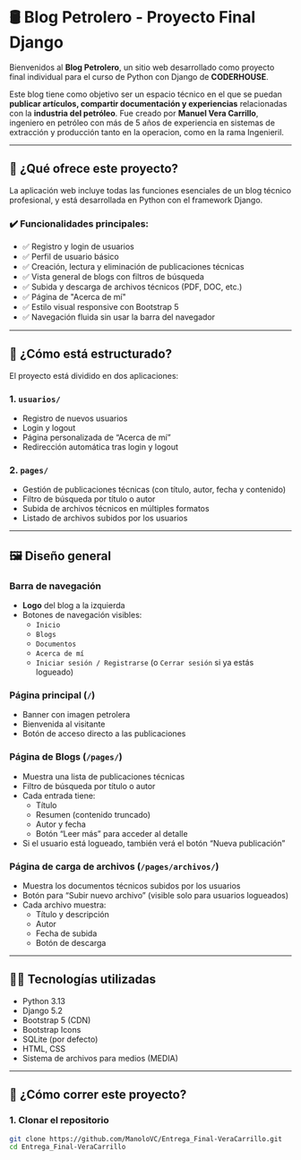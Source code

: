 # 🛢️ Blog Petrolero - Proyecto Final Django

Bienvenidos al **Blog Petrolero**, un sitio web desarrollado como proyecto final individual para el curso de Python con Django de **CODERHOUSE**.

Este blog tiene como objetivo ser un espacio técnico en el que se puedan **publicar artículos, compartir documentación y experiencias** relacionadas con la **industria del petróleo**. 
Fue creado por **Manuel Vera Carrillo**, ingeniero en petróleo con más de 5 años de experiencia en sistemas de extracción y producción tanto en la operacion, como en la rama Ingenieril.

---

## 📌 ¿Qué ofrece este proyecto?

La aplicación web incluye todas las funciones esenciales de un blog técnico profesional, y está desarrollada en Python con el framework Django.

### ✔️ Funcionalidades principales:

- ✅ Registro y login de usuarios
- ✅ Perfil de usuario básico
- ✅ Creación, lectura y eliminación de publicaciones técnicas
- ✅ Vista general de blogs con filtros de búsqueda
- ✅ Subida y descarga de archivos técnicos (PDF, DOC, etc.)
- ✅ Página de "Acerca de mí"
- ✅ Estilo visual responsive con Bootstrap 5
- ✅ Navegación fluida sin usar la barra del navegador

---

## 🧠 ¿Cómo está estructurado?

El proyecto está dividido en dos aplicaciones:

### 1. `usuarios/`
- Registro de nuevos usuarios
- Login y logout
- Página personalizada de “Acerca de mí”
- Redirección automática tras login y logout

### 2. `pages/`
- Gestión de publicaciones técnicas (con título, autor, fecha y contenido)
- Filtro de búsqueda por título o autor
- Subida de archivos técnicos en múltiples formatos
- Listado de archivos subidos por los usuarios

---

## 🖼️ Diseño general

### Barra de navegación

- **Logo** del blog a la izquierda
- Botones de navegación visibles:  
  - `Inicio`  
  - `Blogs`  
  - `Documentos`  
  - `Acerca de mí`  
  - `Iniciar sesión / Registrarse` (o `Cerrar sesión` si ya estás logueado)

### Página principal (`/`)

- Banner con imagen petrolera
- Bienvenida al visitante
- Botón de acceso directo a las publicaciones

### Página de Blogs (`/pages/`)

- Muestra una lista de publicaciones técnicas
- Filtro de búsqueda por título o autor
- Cada entrada tiene:
  - Título
  - Resumen (contenido truncado)
  - Autor y fecha
  - Botón “Leer más” para acceder al detalle
- Si el usuario está logueado, también verá el botón “Nueva publicación”

### Página de carga de archivos (`/pages/archivos/`)

- Muestra los documentos técnicos subidos por los usuarios
- Botón para “Subir nuevo archivo” (visible solo para usuarios logueados)
- Cada archivo muestra:
  - Título y descripción
  - Autor
  - Fecha de subida
  - Botón de descarga

---

## 👨‍🔧 Tecnologías utilizadas

- Python 3.13
- Django 5.2
- Bootstrap 5 (CDN)
- Bootstrap Icons
- SQLite (por defecto)
- HTML, CSS
- Sistema de archivos para medios (MEDIA)

---

## 🚀 ¿Cómo correr este proyecto?

### 1. Clonar el repositorio

```bash
git clone https://github.com/ManoloVC/Entrega_Final-VeraCarrillo.git
cd Entrega_Final-VeraCarrillo
